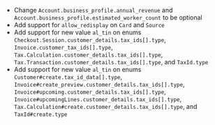 * Change `Account.business_profile.annual_revenue` and `Account.business_profile.estimated_worker_count` to be optional
* Add support for `allow_redisplay` on `Card` and `Source`
* Add support for new value `al_tin` on enums `Checkout.Session.customer_details.tax_ids[].type`, `Invoice.customer_tax_ids[].type`, `Tax.Calculation.customer_details.tax_ids[].type`, `Tax.Transaction.customer_details.tax_ids[].type`, and `TaxId.type`
* Add support for new value `al_tin` on enums `Customer#create.tax_id_data[].type`, `Invoice#create_preview.customer_details.tax_ids[].type`, `Invoice#upcoming.customer_details.tax_ids[].type`, `Invoice#upcomingLines.customer_details.tax_ids[].type`, `Tax.Calculation#create.customer_details.tax_ids[].type`, and `TaxId#create.type`